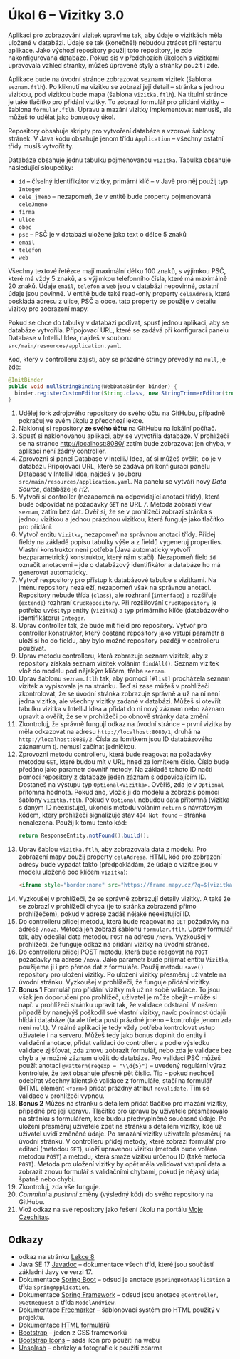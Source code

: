 # Úkol 6 – Vizitky 3.0

Aplikaci pro zobrazování vizitek upravíme tak, aby údaje o vizitkách měla uložené v databázi. Údaje se tak (konečně!) nebudou ztrácet při restartu aplikace.
Jako výchozí repository použij toto repository, je zde nakonfigurovaná databáze. Pokud sis v předchozích úkolech s vizitkami upravovala vzhled stránky,
můžeš úpravené styly a stránky použít i zde.

Aplikace bude na úvodní stránce zobrazovat seznam vizitek (šablona `seznam.ftlh`). Po kliknutí na vizitku se zobrazí její detail – stránka s jednou vizitkou,
pod vizitkou bude mapa (šablona `vizitka.ftlh`). Na titulní stránce je také tlačítko pro přidání vizitky. To zobrazí formulář pro přidání vizitky – šablona
`formular.ftlh`. Úpravu a mazání vizitky implementovat nemusíš, ale můžeš to udělat jako bonusový úkol.

Repository obsahuje skripty pro vytvoření databáze a vzorové šablony stránek. V Java kódu obsahuje jenom třídu `Application` – všechny ostatní třídy musíš
vytvořit ty. 

Databáze obsahuje jednu tabulku pojmenovanou `vizitka`. Tabulka obsahuje následující sloupečky:

* `id` – číselný identifikátor vizitky, primární klíč – v Javě pro něj použij typ `Integer`
* `cele_jmeno` – nezapomeň, že v entitě bude property pojmenovaná `celeJmeno`
* `firma`
* `ulice`
* `obec`
* `psc` – PSČ je v databázi uložené jako text o délce 5 znaků
* `email`
* `telefon`
* `web`

Všechny textové řetězce mají maximální délku 100 znaků, s výjimkou PSČ, které má vždy 5 znaků, a s výjimkou telefonního čísla, které má maximálně 20 znaků.
Údaje `email`, `telefon` a `web` jsou v databázi nepovinné, ostatní údaje jsou povinné. V entitě bude také read-only property `celaAdresa`, která poskládá adresu
z ulice, PSČ a obce. tato property se použije v detailu vizitky pro zobrazení mapy.

Pokud se chce do tabulky v databázi podívat, spusť jednou aplikaci, aby se databáze vytvořila. Připojovací URL, které se zadává při konfiguraci panelu Database
v IntelliJ Idea, najdeš v souboru `src/main/resources/application.yaml`.

Kód, který v controlleru zajistí, aby se prázdné stringy převedly na `null`, je zde:
```java
@InitBinder
public void nullStringBinding(WebDataBinder binder) {
  binder.registerCustomEditor(String.class, new StringTrimmerEditor(true));
}
```
1. Udělej fork zdrojového repository do svého účtu na GitHubu, případně pokračuj ve svém úkolu z předchozí lekce.
1. Naklonuj si repository **ze svého účtu** na GitHubu na lokální počítač.
1. Spusť si naklonovanou aplikaci, aby se vytvotřila databáze. V prohlížeči se na stránce [http://localhost:8080/](http://localhost:8080/) zatím bude zobrazovat
   jen chyba, v aplikaci není žádný controller.
1. Zprovozni si panel Database v IntelliJ Idea, ať si můžeš ověřit, co je v databázi. Připojovací URL, které se zadává při konfiguraci panelu Database
   v IntelliJ Idea, najdeš v souboru `src/main/resources/application.yaml`. Na panelu se vytváří nový *Data Source*, databáze je *H2*.
1. Vytvoři si controller (nezapomeň na odpovídající anotaci třídy), která bude odpovídat na požadavky `GET` na URL `/`. Metoda zobrazí view `seznam`, zatím
   bez dat. Ověř si, že se v prohlížeči zobrazí stránka s jednou vizitkou a jednou prázdnou vizitkou, která funguje jako tlačítko pro přidání.
1. Vytvoř entitu `Vizitka`, nezapomeň na správnou anotaci třídy. Přidej fieldy na základě popisu tabulky výše a z fieldů vygeneruj properties. Vlastní
   konstruktor není potřeba (Java automaticky vytvoří bezparametrický konstruktor, který nám stačí). Nezapomeň field `id` označit anotacemi – jde o databázový
   identifikátor a databáze ho má generovat automaticky.
1. Vytvoř respository pro přístup k databázové tabulce s vizitkami. Na jménu repository nezáleží, nezapomeň však na správnou anotaci. Repository nebude třída
   (`class`), ale rozhraní (`interface`) a rozšiřuje (`extends`) rozhraní `CrudRepository`. Při rozšiřování `CrudRepository` je potřeba uvést typ entity (`Vizitka`)
   a typ primárního klíče (databázového identifikátoru) `Integer`.
1. Uprav controller tak, že bude mít field pro repository. Vytvoř pro controller konstruktor, který dostane repository jako vstupí parametr a uloží si ho do fieldu,
   aby bylo možné repository později v controlleru používat.
1. Uprav metodu controlleru, která zobrazuje seznam vizitek, aby z repository získala seznam vizitek voláním `findAll()`. Seznam vizitek vlož do modelu pod
   nějakým klíčem, třeba `seznam`.
1. Uprav šablonu `seznam.ftlh` tak, aby pomocí `[#list]` procházela seznam vizitek a vypisovala je na stránku. Teď si zase můžeš v prohlížeči zkontrolovat, že
   se úvodní stránka zobrazuje správně a už na ní není jedna vizitka, ale všechny vizitky zadané v databázi. Můžeš si otevřít tabulku vizitka v IntelliJ Idea a
   přidat do ní nový záznam nebo záznam upravit a ověřit, že se v prohlížeči po obnově stránky data změní.
1. Zkontroluj, že správně fungují odkaz na úvodní stránce – první vizitka by měla odkazovat na adresu `http://localhost:8080/1`, druhá na `http://localhost:8080/2`.
   Čísla za lomítkem jsou ID databázového záznamum tj. nemusí začínat jedničkou.
1. Zprovozni metodu controlleru, která bude reagovat na požadavky metodou `GET`, které budou mít v URL hned za lomítkem číslo. Číslo bude předáno jako parametr
   dovnitř metody. Na základě tohoto ID načti pomocí repository z databáze jeden záznam s odpovídajícím ID. Dostaneš na výstupu typ `Optional<Vizitka>`. Ověříš,
   zda je v `Optional` přítomná hodnota. Pokud ano, vložíš ji do modelu a zobrazíš pomocí šablony `vizitka.ftlh`. Pokud v `Optional` nebudou data přítomná
   (vizitka s daným ID neexistuje), ukončíš metodu voláním `return` s návratovým kódem, který prohlížeči signalizuje stav `404 Not found` – stránka nenalezena.
   Použij k tomu tento kód:
   ```java
   return ResponseEntity.notFound().build();
   ```
1. Uprav šablou `vizitka.ftlh`, aby zobrazovala data z modelu. Pro zobrazení mapy použij property `celaAdresa`. HTML kód pro zobrazení adresy bude vypadat takto
   (předpokládám, že údaje o vizitce jsou v modelu uložené pod klíčem `vizitka`):
   ```html
   <iframe style="border:none" src="https://frame.mapy.cz/?q=${vizitka.celaAdresa?url}" width="100%" height="100%" frameborder="0"></iframe>
   ```
1. Vyzkoušej v prohlížeči, že se správně zobrazují detaily vizitky. A také že se zobrazí v prohlížeči chyba (je to stránka zobrazená přímo prohlížečem), pokud
   v adrese zadáš nějaké neexistující ID.   
1. Do controlleru přidej metodu, která bude reagovat na `GET` požadavky na adrese `/nova`. Metoda jen zobrazí šablonu `formular.ftlh`. Uprav formulář tak,
   aby odesílal data metodou `POST` na adresu `/nova`. Vyzkoušej v prohlížeči, že funguje odkaz na přidání vizitky na úvodní stránce.
1. Do controlleru přidej POST metodu, která bude reagovat na `POST` požadavky na adrese `/nova`. Jako parametr bude přijímat entitu `Vizitka`, použijeme ji i
   pro přenos dat z formuláře. Použij metodu `save()` repository pro uložení vizitky. Po uložení vizitky přesměruj uživatele na úvodní stránku. Vyzkoušej
   v prohlížeči, že funguje přidání vizitky.
1. **Bonus 1** Formulář pro přidání vizitky má už na sobě validace. To jsou však jen doporučení pro prohlížeč, uživatel je může obejít – může si např.
   v prohlížeči stránku upravit tak, že validace odstraní. V našem případě by nanejvýš poškodil své vlastní vizitky, navíc povinnost údajů hlídá i databáze
   (ta ale třeba pustí prázdné jméno – kontroluje jenom zda není `null`). V reálné aplikaci je tedy vždy potřeba kontrolovat vstup uživatele i na serveru. Můžeš
   tedy jako bonus doplnit do entity i validační anotace, přidat validaci do controlleru a podle výsledku validace zjišťovat, zda znovu zobrazit formulář, nebo
   zda je validace bez chyb a je možné záznam uložit do databáze. Pro validaci PSČ můžeš použít anotaci `@Pattern(regexp = "\\d{5}")` – uvedený regulární výraz
   kontroluje, že text obsahuje přesně pět číslic. Tip – pokud nechceš odebírat všechny klientské validace z formuláře, stačí na formulář (HTML element `<form>`)
   přidat prázdný atribut `novalidate`. Tím se validace v prohlížeči vypnou.
1. **Bonus 2** Můžeš na stránku s detailem přidat tlačítko pro mazání vizitky, případně pro její úpravu. Tlačítko pro úpravu by uživatele přesměrovalo na stránku
   s formulářem, kde budou předvyplněné současné údaje. Po uložení přesměruj uživatele zpět na stránku s detailem vizitky, kde už uživatel uvidí změněné údaje.
   Po smazání vizitky uživatele přesměruj na úvodní stránku. V controlleru přidej metody, které zobrazí formulář pro editaci (metodou `GET`), uloží upravenou
   vizitku (metoda bude volána metodou `POST`) a metodu, která smaže vizitku určenou ID (také metoda `POST`). Metoda pro uložení vizitky by opět měla validovat
   vstupní data a zobrazit znovu formulář s validačními chybami, pokud je nějaký údaj špatně nebo chybí.
1. Zkontroluj, zda vše funguje.
1. *Commitni* a *pushnni* změny (výsledný kód) do svého repository na GitHubu.
1. Vlož odkaz na své repository jako řešení úkolu na portálu [Moje Czechitas](https://moje.czechitas.cz).

## Odkazy

* odkaz na stránku [Lekce 8](https://java.czechitas.cz/2022-podzim/java-2-online/lekce-8.html)
* Java SE 17 [Javadoc](https://docs.oracle.com/en/java/javase/17/docs/api/java.base/) – dokumentace všech tříd, které jsou součástí základní Javy ve verzi 17.
* Dokumentace [Spring Boot](https://spring.io/projects/spring-boot#learn) – odsud je anotace `@SpringBootApplication` a třída `SpringApplication`.
* Dokumentace [Spring Framework](https://spring.io/projects/spring-framework#learn) – odsud jsou anotace `@Controller`, `@GetRequest` a třída `ModelAndView`.
* Dokumentace [Freemarker](https://freemarker.apache.org/docs/) – šablonovací systém pro HTML použitý v projektu.
* Dokumentace [HTML formulářů](https://developer.mozilla.org/en-US/docs/Learn/Forms)
* [Bootstrap](https://getbootstrap.com) – jeden z CSS frameworků
* [Bootstrap Icons](https://icons.getbootstrap.com) – sada ikon pro použití na webu
* [Unsplash](https://unsplash.com) – obrázky a fotografie k použití zdarma
